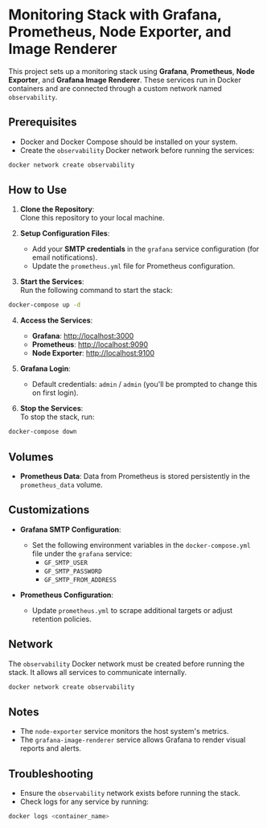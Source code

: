 
# Monitoring Stack with Grafana, Prometheus, Node Exporter, and Image Renderer

This project sets up a monitoring stack using **Grafana**, **Prometheus**, **Node Exporter**, and **Grafana Image Renderer**. These services run in Docker containers and are connected through a custom network named `observability`.

## Prerequisites

- Docker and Docker Compose should be installed on your system.
- Create the `observability` Docker network before running the services:

```bash
docker network create observability
```

## How to Use

1. **Clone the Repository**:  
   Clone this repository to your local machine.

2. **Setup Configuration Files**:  
   - Add your **SMTP credentials** in the `grafana` service configuration (for email notifications).
   - Update the `prometheus.yml` file for Prometheus configuration.

3. **Start the Services**:  
   Run the following command to start the stack:

```bash
docker-compose up -d
```

4. **Access the Services**:
   - **Grafana**: [http://localhost:3000](http://localhost:3000)
   - **Prometheus**: [http://localhost:9090](http://localhost:9090)
   - **Node Exporter**: [http://localhost:9100](http://localhost:9100)

5. **Grafana Login**:
   - Default credentials: `admin` / `admin` (you'll be prompted to change this on first login).

6. **Stop the Services**:  
   To stop the stack, run:

```bash
docker-compose down
```

## Volumes

- **Prometheus Data**: Data from Prometheus is stored persistently in the `prometheus_data` volume.

## Customizations

- **Grafana SMTP Configuration**:
  - Set the following environment variables in the `docker-compose.yml` file under the `grafana` service:
    - `GF_SMTP_USER`
    - `GF_SMTP_PASSWORD`
    - `GF_SMTP_FROM_ADDRESS`

- **Prometheus Configuration**:
  - Update `prometheus.yml` to scrape additional targets or adjust retention policies.

## Network

The `observability` Docker network must be created before running the stack. It allows all services to communicate internally.

```bash
docker network create observability
```

## Notes

- The `node-exporter` service monitors the host system's metrics.
- The `grafana-image-renderer` service allows Grafana to render visual reports and alerts.

## Troubleshooting

- Ensure the `observability` network exists before running the stack.
- Check logs for any service by running:

```bash
docker logs <container_name>
```
